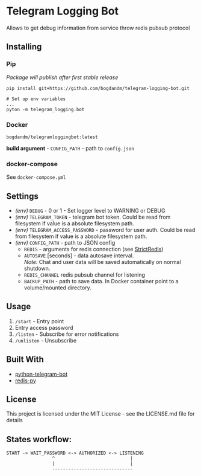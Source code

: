 # Telegram Logging Bot
Allows to get debug information from service throw redis pubsub protocol

## Installing
### Pip
_Package will publish after first stable release_

`pip install git+https://github.com/bogdandm/telegram-logging-bot.git`

```
# Set up env variables
...
pyton -m telegram_logging.bot
```

### Docker
`bogdandm/telegramloggingbot:latest`

**build argument** - `CONFIG_PATH` - path to `config.json`

### docker-compose
See `docker-compose.yml`

## Settings
- _(env)_ `DEBUG` - 0 or 1 - Set logger level to WARNING or DEBUG
- _(env)_ `TELEGRAM_TOKEN` - telegram bot token. Could be read from filesystem if value is a absolute filesystem path.
- _(env)_ `TELEGRAM_ACCESS_PASSWORD` - password for user auth. 
Could be read from filesystem if value is a absolute filesystem path.
- _(env)_ `CONFIG_PATH` - path to JSON config
    - `REDIS` - arguments for redis connection (see [StrictRedis](http://redis-py.readthedocs.io/en/latest/#redis.StrictRedis))
    - `AUTOSAVE` \[seconds\] - data autosave interval.    
     _Note:_ Chat and user data will be saved automatically on normal shutdown.
    - `REDIS_CHANNEL` redis pubsub channel for listening
    - `BACKUP_PATH` - path to save data. In Docker container point to a volume/mounted directory.
    
## Usage
1. `/start` - Entry point
2. Entry access password
3. `/listen` - Subscribe for error notifications
4. `/unlisten` - Unsubscribe 

## Built With
- [python-telegram-bot](https://github.com/python-telegram-bot/python-telegram-bot)
- [redis-py](https://github.com/andymccurdy/redis-py)

## License
This project is licensed under the MIT License - see the LICENSE.md file for details

## States workflow:
```
START -> WAIT_PASSWORD <-> AUTHORIZED <-> LISTENING
                 ^                            |
                 |                            |
                 ------------------------------
```